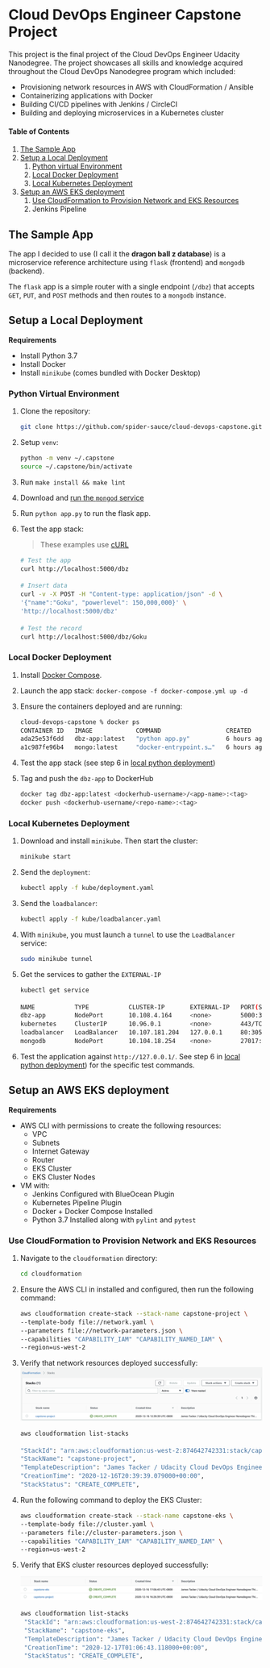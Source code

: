 # Cloud DevOps Engineer Capstone Project

This project is the final project of the Cloud DevOps Engineer Udacity Nanodegree. The project showcases all skills and knowledge acquired throughout the Cloud DevOps Nanodegree program which included:

* Provisioning network resources in AWS with CloudFormation / Ansible
* Containerizing applications with Docker
* Building CI/CD pipelines with Jenkins / CircleCI
* Building and deploying microservices in a Kubernetes cluster

#### Table of Contents
1. [The Sample App](#the-sample-app)
2. [Setup a Local Deployment](#setup-a-local-deployment)
    1. [Python virtual Environment](#python-virtual-environment)
    2. [Local Docker Deployment](#local-docker-deployment)
    3. [Local Kubernetes Deployment](#local-kubernetes-deployment)
3. [Setup an AWS EKS deployment]()
    1. [Use CloudFormation to Provision Network and EKS Resources](#use-cloudformation-to-provision-network-and-eks-resources)
    2. Jenkins Pipeline
    
## The Sample App
The app I decided to use (I call it the __dragon ball z database__) is a microservice reference architecture using `flask` (frontend) and `mongodb` (backend). 

The `flask` app is a simple router with a single endpoint (`/dbz`) that accepts `GET`, `PUT`, and `POST` methods and then routes to a `mongodb` instance.
## Setup a Local Deployment

__Requirements__
* Install Python 3.7
* Install Docker
* Install `minikube` (comes bundled with Docker Desktop)

### Python Virtual Environment
1. Clone the repository:
    ```bash
    git clone https://github.com/spider-sauce/cloud-devops-capstone.git
    ```

2. Setup `venv`:

    ```bash
    python -m venv ~/.capstone
    source ~/.capstone/bin/activate
    ```

3. Run `make install && make lint`
4. Download and [run the `mongod` service](https://docs.mongodb.com/guides/server/install/)
5. Run `python app.py` to run the flask app.
6. Test the app stack:
    > These examples use [cURL](https://curl.se/)
    
    ```bash
    # Test the app
    curl http://localhost:5000/dbz
    
    # Insert data
    curl -v -X POST -H "Content-type: application/json" -d \
    '{"name":"Goku", "powerlevel": 150,000,000}' \
    'http://localhost:5000/dbz'
    
    # Test the record
    curl http://localhost:5000/dbz/Goku 
    ```

### Local Docker Deployment

1. Install [Docker Compose](https://docs.docker.com/compose/install/).
2. Launch the app stack: `docker-compose -f docker-compose.yml up -d`
3. Ensure the containers deployed and are running:
    
    ```bash
    cloud-devops-capstone % docker ps
    CONTAINER ID   IMAGE            COMMAND                  CREATED       STATUS       PORTS                      NAMES
    ada25e53f6dd   dbz-app:latest   "python app.py"          6 hours ago   Up 6 hours   0.0.0.0:5000->5000/tcp     dbz-app
    a1c987fe96b4   mongo:latest     "docker-entrypoint.s…"   6 hours ago   Up 6 hours   0.0.0.0:27017->27017/tcp   mongodb
    ```
4. Test the app stack (see step 6 in [local python deployment](#python-virtual-environment))
5. Tag and push the `dbz-app` to DockerHub
    
    ```bash
    docker tag dbz-app:latest <dockerhub-username>/<app-name>:<tag>
    docker push <dockerhub-username/<repo-name>:<tag>
    ```

### Local Kubernetes Deployment

1. Download and install `minikube`. Then start the cluster:
    
    ```bash
    minikube start
    ```
   
2. Send the `deployment`:
    
    ```bash
    kubectl apply -f kube/deployment.yaml
    ```
   
3. Send the `loadbalancer`:
    
    ```bash
    kubectl apply -f kube/loadbalancer.yaml
    ```
4. With `minikube`, you must launch a `tunnel` to use the `LoadBalancer` service:
    
    ```bash
    sudo minikube tunnel
    ```
   
5. Get the services to gather the `EXTERNAL-IP`
    
    ```bash
    kubectl get service
   
    NAME           TYPE           CLUSTER-IP       EXTERNAL-IP   PORT(S)           AGE
    dbz-app        NodePort       10.108.4.164     <none>        5000:31828/TCP    5m3s
    kubernetes     ClusterIP      10.96.0.1        <none>        443/TCP           5m22s
    loadbalancer   LoadBalancer   10.107.181.204   127.0.0.1     80:30582/TCP      4m59s
    mongodb        NodePort       10.104.18.254    <none>        27017:30444/TCP   5m4s
    ```
   
6. Test the application against `http://127.0.0.1/`. See step 6 in [local python deployment](#python-virtual-environment)) for the specific test commands.

## Setup an AWS EKS deployment

__Requirements__
* AWS CLI with permissions to create the following resources:
    * VPC
    * Subnets
    * Internet Gateway
    * Router
    * EKS Cluster
    * EKS Cluster Nodes
* VM with:
    * Jenkins Configured with BlueOcean Plugin
    * Kubernetes Pipeline Plugin
    * Docker + Docker Compose Installed
    * Python 3.7 Installed along with `pylint` and `pytest`
    
### Use CloudFormation to Provision Network and EKS Resources

1. Navigate to the `cloudformation` directory:
    
    ```bash
    cd cloudformation
    ```

2. Ensure the AWS CLI in installed and configured, then run the following command:
    
    ```bash
    aws cloudformation create-stack --stack-name capstone-project \
    --template-body file://network.yaml \
    --parameters file://network-parameters.json \
    --capabilities "CAPABILITY_IAM" "CAPABILITY_NAMED_IAM" \
    --region=us-west-2
    ```

3. Verify that network resources deployed successfully:
   ![Capstone-Project Network Resources Complete](docs/img/network.png)
    ```bash
    aws cloudformation list-stacks
   
    "StackId": "arn:aws:cloudformation:us-west-2:874642742331:stack/capstone-project/d1236720-3fde-11eb-9618-0602e4ee10e5",
    "StackName": "capstone-project",
    "TemplateDescription": "James Tacker / Udacity Cloud DevOps Engineer Nanodegree This template deploys aws network resources for the capstone project.",
    "CreationTime": "2020-12-16T20:39:39.079000+00:00",
    "StackStatus": "CREATE_COMPLETE",

    ```
4. Run the following command to deploy the EKS Cluster:
    
    ```bash
    aws cloudformation create-stack --stack-name capstone-eks \
    --template-body file://cluster.yaml \
    --parameters file://cluster-parameters.json \
    --capabilities "CAPABILITY_IAM" "CAPABILITY_NAMED_IAM" \
    --region=us-west-2
    ```
5. Verify that EKS cluster resources deployed successfully:

    ![Capstone-Project Cluster Resources Complete](docs/img/capstone-eks.png)
    ```bash
    aws cloudformation list-stacks
     "StackId": "arn:aws:cloudformation:us-west-2:874642742331:stack/capstone-eks/20465860-4004-11eb-a8b8-0ab8c9371e4d",
     "StackName": "capstone-eks",
     "TemplateDescription": "James Tacker / Udacity Cloud DevOps Engineer Nanodegree This template deploys aws EKS resources for the capstone project.",
     "CreationTime": "2020-12-17T01:06:43.118000+00:00",
     "StackStatus": "CREATE_COMPLETE",
    ```